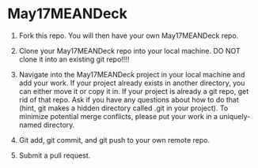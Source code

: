 # May17MEANDeck

1. Fork this repo. You will then have your own May17MEANDeck repo.

2. Clone your May17MEANDeck repo into your local machine. DO NOT clone it into an existing git repo!!!!

3. Navigate into the May17MEANDeck project in your local machine and add your work. 
   If your project already exists in another directory, you can either move it or copy it in. 
   If your project is already a git repo, get rid of that repo. Ask if you have any questions about how to do that (hint, git makes a hidden directory called .git in your project). 
   To minimize potential merge conflicts, please put your work in a uniquely-named directory.

4. Git add, git commit, and git push to your own remote repo.

5. Submit a pull request.
